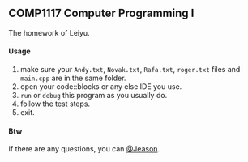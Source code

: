 ## COMP1117 Computer Programming I

The homework of Leiyu.

#### Usage

1. make sure your `Andy.txt`, `Novak.txt`, `Rafa.txt`, `roger.txt` files and `main.cpp` are in the same folder.
2. open your code::blocks or any else IDE you use.
3. `run` or `debug` this program as you usually do.
4. follow the test steps.
5. exit.

#### Btw

If there are any questions, you can <a href="mailto:me@jeasonstudio.cn">@Jeason</a>.